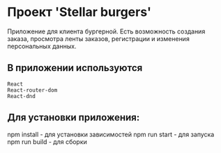 # Проект 'Stellar burgers'

Приложение для клиента бургерной. Есть возможность создания заказа, просмотра ленты заказов, регистрации и изменения персональных данных.

## В приложении используются

    React
    React-router-dom
    React-dnd

## Для установки приложения:

npm install - для установки зависимостей
npm run start - для запуска
npm run build - для сборки
